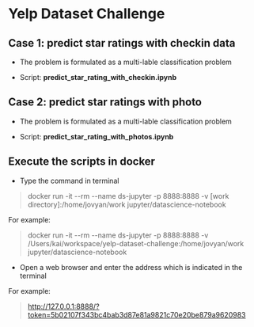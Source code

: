 # Yelp Dataset Challenge

## Case 1: predict star ratings with checkin data

- The problem is formulated as a multi-lable classification problem

- Script: **predict_star_rating_with_checkin.ipynb**



## Case 2: predict star ratings with photo


- The problem is formulated as a multi-lable classification problem

- Script: **predict_star_rating_with_photos.ipynb**


## Execute the scripts in docker

- Type the command in terminal

> docker run -it --rm --name ds-jupyter -p 8888:8888 -v [work directory]:/home/jovyan/work jupyter/datascience-notebook

For example:
> docker run -it --rm --name ds-jupyter -p 8888:8888 -v /Users/kai/workspace/yelp-dataset-challenge:/home/jovyan/work jupyter/datascience-notebook


- Open a web browser and enter the address which is indicated in the terminal

For example:
> http://127.0.0.1:8888/?token=5b02107f343bc4bab3d87e81a9821c70e20be879a9620983
